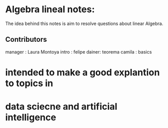 # Algebra lineal notes:
The idea behind this notes is aim to resolve questions 
about linear Algebra.

## Contributors
manager : Laura Montoya
intro : felipe
dainer: teorema
camila : basics

# intended to make a good explantion to topics in 
# data sciecne and artificial intelligence

